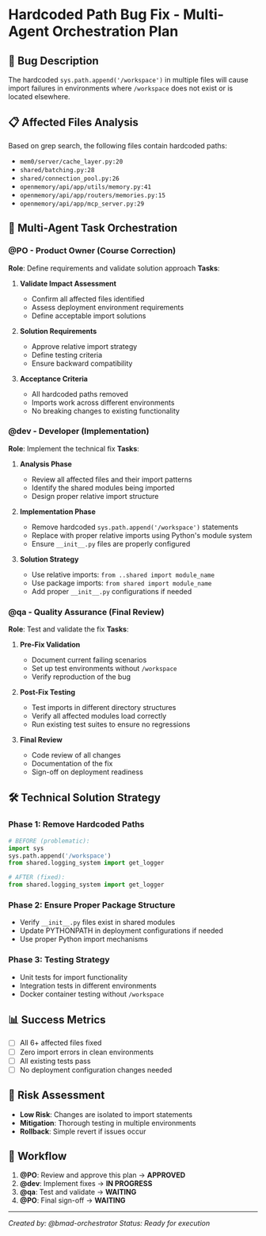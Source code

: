# Hardcoded Path Bug Fix - Multi-Agent Orchestration Plan

## 🐛 Bug Description
The hardcoded `sys.path.append('/workspace')` in multiple files will cause import failures in environments where `/workspace` does not exist or is located elsewhere.

## 📋 Affected Files Analysis
Based on grep search, the following files contain hardcoded paths:
- `mem0/server/cache_layer.py:20`
- `shared/batching.py:28`
- `shared/connection_pool.py:26`
- `openmemory/api/app/utils/memory.py:41`
- `openmemory/api/app/routers/memories.py:15`
- `openmemory/api/app/mcp_server.py:29`

## 🎯 Multi-Agent Task Orchestration

### **@PO** - Product Owner (Course Correction)
**Role**: Define requirements and validate solution approach
**Tasks**:
1. **Validate Impact Assessment**
   - Confirm all affected files identified
   - Assess deployment environment requirements
   - Define acceptable import solutions

2. **Solution Requirements**
   - Approve relative import strategy
   - Define testing criteria
   - Ensure backward compatibility

3. **Acceptance Criteria**
   - All hardcoded paths removed
   - Imports work across different environments
   - No breaking changes to existing functionality

### **@dev** - Developer (Implementation)
**Role**: Implement the technical fix
**Tasks**:
1. **Analysis Phase**
   - Review all affected files and their import patterns
   - Identify the shared modules being imported
   - Design proper relative import structure

2. **Implementation Phase**
   - Remove hardcoded `sys.path.append('/workspace')` statements
   - Replace with proper relative imports using Python's module system
   - Ensure `__init__.py` files are properly configured

3. **Solution Strategy**
   - Use relative imports: `from ..shared import module_name`
   - Use package imports: `from shared import module_name`
   - Add proper `__init__.py` configurations if needed

### **@qa** - Quality Assurance (Final Review)
**Role**: Test and validate the fix
**Tasks**:
1. **Pre-Fix Validation**
   - Document current failing scenarios
   - Set up test environments without `/workspace`
   - Verify reproduction of the bug

2. **Post-Fix Testing**
   - Test imports in different directory structures
   - Verify all affected modules load correctly
   - Run existing test suites to ensure no regressions

3. **Final Review**
   - Code review of all changes
   - Documentation of the fix
   - Sign-off on deployment readiness

## 🛠️ Technical Solution Strategy

### Phase 1: Remove Hardcoded Paths
```python
# BEFORE (problematic):
import sys
sys.path.append('/workspace')
from shared.logging_system import get_logger

# AFTER (fixed):
from shared.logging_system import get_logger
```

### Phase 2: Ensure Proper Package Structure
- Verify `__init__.py` files exist in shared modules
- Update PYTHONPATH in deployment configurations if needed
- Use proper Python import mechanisms

### Phase 3: Testing Strategy
- Unit tests for import functionality
- Integration tests in different environments
- Docker container testing without `/workspace`

## 📊 Success Metrics
- [ ] All 6+ affected files fixed
- [ ] Zero import errors in clean environments
- [ ] All existing tests pass
- [ ] No deployment configuration changes needed

## 🚨 Risk Assessment
- **Low Risk**: Changes are isolated to import statements
- **Mitigation**: Thorough testing in multiple environments
- **Rollback**: Simple revert if issues occur

## 🔄 Workflow
1. **@PO**: Review and approve this plan → **APPROVED**
2. **@dev**: Implement fixes → **IN PROGRESS**
3. **@qa**: Test and validate → **WAITING**
4. **@PO**: Final sign-off → **WAITING**

---
*Created by: @bmad-orchestrator*
*Status: Ready for execution*
